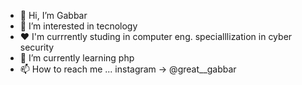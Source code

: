 - 👋 Hi, I’m Gabbar
- 👀 I’m interested in tecnology
- ♥ I'm currrently studing in computer eng. specialllization in cyber security
- 🌱 I’m currently learning php 
- 📫 How to reach me ... instagram -> @great__gabbar

<!---
Codding-Gabbar/Codding-Gabbar is a ✨ special ✨ repository because its `README.md` (this file) appears on your GitHub profile.
You can click the Preview link to take a look at your changes.
--->

